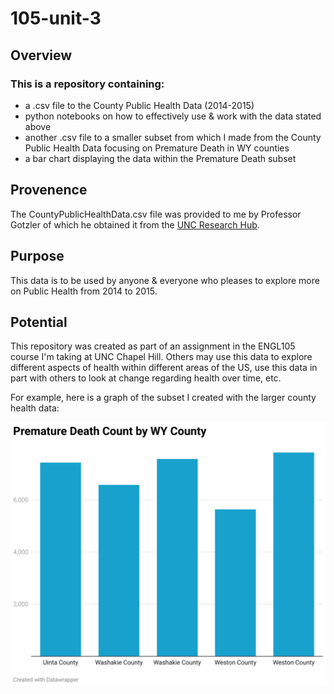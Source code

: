 # 105-unit-3

## Overview

### This is a repository containing:

- a .csv file to the County Public Health Data (2014-2015)
- python notebooks on how to effectively use & work with the data stated above
- another .csv file to a smaller subset from which I made from the County Public Health Data focusing on Premature Death in WY counties
- a bar chart displaying the data within the Premature Death subset

## Provenence

The CountyPublicHealthData.csv file was provided to me by Professor Gotzler of which he obtained it from the [UNC Research Hub](https://library.unc.edu/data/).

## Purpose

This data is to be used by anyone & everyone who pleases to explore more on Public Health from 2014 to 2015.

## Potential

This repository was created as part of an assignment in the ENGL105 course I'm taking at UNC Chapel Hill. Others may use this data to explore different aspects of health within different areas of the US, use this data in part with others to look at change regarding health over time, etc.

For example, here is a graph of the subset I created with the larger county health data:

![Premature Death by WY County](https://github.com/ashleetylerr/105-unit-3/blob/main/premature-death-count-by-wy-county.png)
